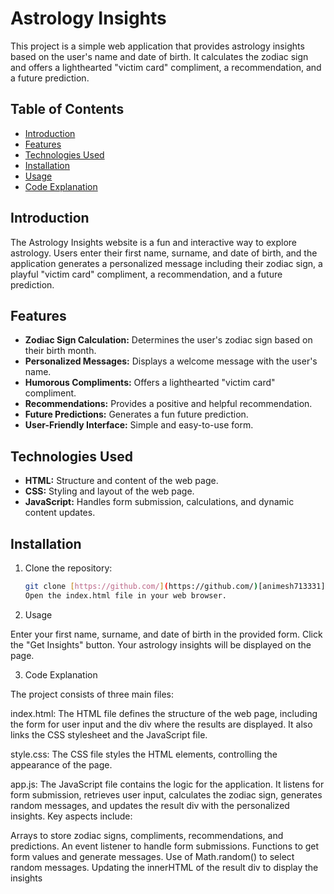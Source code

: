 # Astrology Insights

This project is a simple web application that provides astrology insights based on the user's name and date of birth. It calculates the zodiac sign and offers a lighthearted "victim card" compliment, a recommendation, and a future prediction.

## Table of Contents

- [Introduction](#introduction)
- [Features](#features)
- [Technologies Used](#technologies-used)
- [Installation](#installation)
- [Usage](#usage)
- [Code Explanation](#code-explanation)
## Introduction

The Astrology Insights website is a fun and interactive way to explore astrology. Users enter their first name, surname, and date of birth, and the application generates a personalized message including their zodiac sign, a playful "victim card" compliment, a recommendation, and a future prediction.

## Features

- **Zodiac Sign Calculation:** Determines the user's zodiac sign based on their birth month.
- **Personalized Messages:** Displays a welcome message with the user's name.
- **Humorous Compliments:** Offers a lighthearted "victim card" compliment.
- **Recommendations:** Provides a positive and helpful recommendation.
- **Future Predictions:** Generates a fun future prediction.
- **User-Friendly Interface:** Simple and easy-to-use form.

## Technologies Used

- **HTML:** Structure and content of the web page.
- **CSS:** Styling and layout of the web page.
- **JavaScript:**  Handles form submission, calculations, and dynamic content updates.

## Installation

1. Clone the repository:
   ```bash
   git clone [https://github.com/](https://github.com/)[animesh713331]/Astrology-Insights.git  # Replace with your repo URL
   Open the index.html file in your web browser.

2. Usage

Enter your first name, surname, and date of birth in the provided form.
Click the "Get Insights" button.
Your astrology insights will be displayed on the page.

3. Code Explanation

The project consists of three main files:

index.html: The HTML file defines the structure of the web page, including the form for user input and the div where the results are displayed.  It also links the CSS stylesheet and the JavaScript file.

style.css: The CSS file styles the HTML elements, controlling the appearance of the page.

app.js: The JavaScript file contains the logic for the application. It listens for form submission, retrieves user input, calculates the zodiac sign, generates random messages, and updates the result div with the personalized insights.  Key aspects include:

Arrays to store zodiac signs, compliments, recommendations, and predictions.
An event listener to handle form submissions.
Functions to get form values and generate messages.
Use of Math.random() to select random messages.
Updating the innerHTML of the result div to display the insights